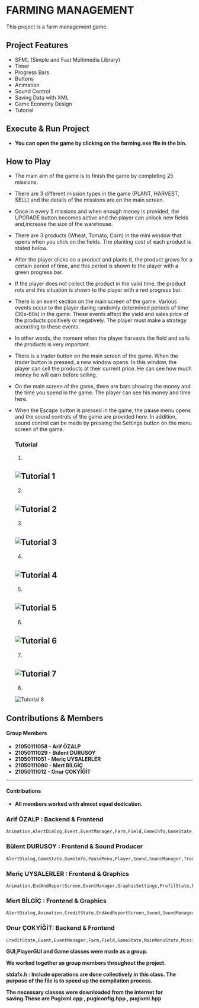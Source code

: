 # FARMING MANAGEMENT 


This project is a farm management game.

## Project Features
* SFML (Simple and Fast Multimedia Library)
* Timer
* Progress Bars
* Buttons
* Animation
* Sound Control 
* Saving Data with XML 
* Game Economy Design
* Tutorial

## Execute & Run Project


* **You can open the game by clicking on the farming.exe file in the bin.**
    

## How to Play 

* The main aim of the game is to finish the game by completing 25 missions.
* There are 3 different mission types in the game (PLANT, HARVEST, SELL) and the details of the missions are on the main screen.
* Once in every 5 missions and when enough money is provided, the UPGRADE button becomes active and the player can unlock new fields and,increase the size of the warehouse.
* There are 3 products (Wheat, Tomato, Corn) in the mini window that opens when you click on the fields. The planting cost of each product is stated below.
* After the player clicks on a product and plants it, the product grows for a certain period of time, and this period is shown to the player with a green progress bar.
* If the player does not collect the product in the valid time, the product rots and this situation is shown to the player with a red progress bar.
* There is an event section on the main screen of the game. Various events occur to the player during randomly determined periods of time (30s-60s) in the game. These events affect the yield and sales price of the products positively or negatively. The player must make a strategy according to these events.
* In other words, the moment when the player harvests the field and sells the products is very important.
* There is a trader button on the main screen of the game. When the trader button is pressed, a new window opens. In this window, the player can sell the products at their current price. He can see how much money he will earn before selling.
* On the main screen of the game, there are bars showing the money and the time you spend in the game. The player can see his money and time here.
* When the Escape button is pressed in the game, the pause menu opens and the sound controls of the game are provided here. In addition, sound control can be made by pressing the Settings button on the menu screen of the game.
  
    ### Tutorial
    
    1.  
     ![Tutorial 1](https://i.hizliresim.com/7wmjtpd.png)
     ---
    2. 
     ![Tutorial 2](https://i.hizliresim.com/djcelct.png)  
     ---               
    3. 
     ![Tutorial 3](https://i.hizliresim.com/hpvdzmz.png)
     ---     
    4. 
     ![Tutorial 4](https://i.hizliresim.com/gb4w79p.png)
     ---     
    5. 
     ![Tutorial 5](https://i.hizliresim.com/rdugt9i.png)
     ---     
    6. 
     ![Tutorial 6](https://i.hizliresim.com/54swyl6.png)
     ---     
    7. 
     ![Tutorial 7](https://i.hizliresim.com/sizicee.png)
     ---     
    8. 
     ![Tutorial 8](https://i.hizliresim.com/mt74sn8.png)
    


## Contributions & Members

   #### Group Members 
 * **21050111058 - Arif ÖZALP**
 * **21050111029 - Bülent DURUSOY**
 * **21050111051 - Meriç UYSALERLER**
 * **21050111080 - Mert BİLGİÇ**
 * **21050111012 - Onur ÇOKYİĞİT**
---
#### Contributions

* **All members worked with almost equal dedication.**

### Arif ÖZALP : Backend & Frontend
    Animation,AlertDialog,Event,EventManager,Farm,Field,GameInfo,GameState,GraphicSettings,MainMenuState,Mission,MissionManager,Product,SettingState,State,Save,Timer.
### Bülent DURUSOY : Frontend & Sound Producer
    AlertDialog,GameState,GameInfo,PauseMenu,Player,Sound,SoundManager,Trader,Tutorial,Upgrade.
### Meriç UYSALERLER : Frontend & Graphics
    Animation,EndAndReportScreen,EventManager,GraphicSettings,ProfilState,PauseMenu,SettingState,Timer,Warehouse.
### Mert BİLGİÇ : Frontend & Graphics
    AlertDialog,Animation,CreditState,EndAndReportScreen,Sound,SoundManager,SettingState,Tutorial,Timer,Warehouse.
### Onur ÇOKYİĞİT: Backend & Frontend
    CreditState,Event,EventManager,Farm,Field,GameState,MainMenuState,Mission,MissionManager,Player,ProfilState,Product,Trader,Upgrade.

**GUI,PlayerGUI and Game classes were made as a group.**

**We worked together as group members throughout the project.**

**stdafx.h : Include operations are done collectively in this class. The purpose of the file is to speed up the compilation process.**

**The necessary classes were downloaded from the internet for saving.These are Pugixml.cpp , pugiconfig.hpp , pugixml.hpp**
